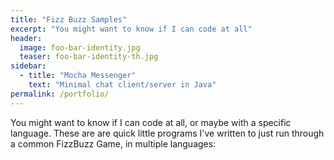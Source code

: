 ```yaml
---
title: "Fizz Buzz Samples"
excerpt: "You might want to know if I can code at all"
header:
  image: foo-bar-identity.jpg
  teaser: foo-bar-identity-th.jpg
sidebar:
  - title: "Mocha Messenger"
    text: "Minimal chat client/server in Java"
permalink: /portfolio/
---
```


You might want to know if I can code at all, or maybe with a specific language. These are are quick little programs I've written to just run through a common FizzBuzz Game, in multiple languages:
